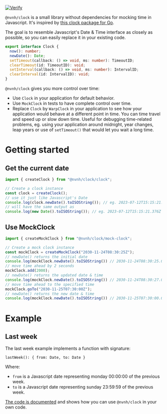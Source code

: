 [![Verify](https://github.com/Nivani/clock/actions/workflows/verify.yml/badge.svg)](https://github.com/Nivani/clock/actions/workflows/verify.yml)

`@nvnh/clock` is a small library without dependencies for mocking time in Javascript. It's inspired by [this clock package for Go](https://pkg.go.dev/github.com/facebookgo/clock).

The goal is to resemble Javascript's Date & Time interface as closely as possible, so you can easily replace it in your existing code. 

```Typescript
export interface Clock {
  now(): number;
  newDate(): Date;
  setTimeout(callback: () => void, ms: number): TimeoutID;
  clearTimeout(id: TimeoutID): void;
  setInterval(callback: () => void, ms: number): IntervalID;
  clearInterval(id: IntervalID): void;
}
```

`@nvnh/clock` gives you more control over time:

* Use `Clock` in your application for default behavior.
* Use `MockClock` in tests to have complete control over time.
* Replace `Clock` by `WarpClock` in your application to see how your application would behave at a different point in time. You can time travel and speed up or slow down time. Useful for debugging time-related problems, eg. using your application around midnight, year changes, leap years or use of `setTimeout()` that would let you wait a long time.

# Getting started

## Get the current date

```Javascript
import { createClock } from "@nvnh/clock/clock";

// Create a clock instance
const clock = createClock();
// use it just like Javascript's Date
console.log(clock.newDate().toISOString()); // eg. 2023-07-12T15:15:21.376Z
// will have the same output as
console.log(new Date().toISOString()); // eg. 2023-07-12T15:15:21.376Z
```

## Use MockClock

```Javascript
import { createMockClock } from "@nvnh/clock/mock-clock";

// Create a mock clock instance
const mockClock = createMockClock("2030-11-24T08:30:25Z");
// newDate() returns the initial date
console.log(mockClock.newDate().toISOString()) // 2030-11-24T08:30:25.000Z
// move time ahead by 2 seconds
mockClock.add(2000);
// newDate() returns the updated date & time
console.log(mockClock.newDate().toISOString()) // 2030-11-24T08:30:27.000Z
// move time ahead to the specified time
mockClock.goTo("2030-11-25T07:30:00Z");
// newDate() returns the new date & time
console.log(mockClock.newDate().toISOString()) // 2030-11-25T07:30:00.000Z
```

# Example

## Last week

The last week example implements a function with signature:

`lastWeek(): { from: Date, to: Date }`

Where:
* `from` is a Javascript date representing monday 00:00:00 of the previous week.
* `to` is a Javascript date representing sunday 23:59:59 of the previous week.

[The code is documented](./examples/last-week/last-week.js) and shows how you can use `@nvnh/clock` in your own code.
